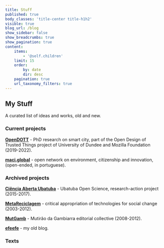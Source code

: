 ```yaml
---
title: Stuff
published: true
body_classes: 'title-center title-h1h2'
visible: true
blog_url: /blog
show_sidebar: false
show_breadcrumbs: true
show_pagination: true
content:
    items:
        - '@self.children'
    limit: 15
    order:
        by: date
        dir: desc
    pagination: true
    url_taxonomy_filters: true
---
```


## My Stuff

A curated list of ideas and works, old and new.

### Current projects

**[OpenDOTT](../opendott)** - PhD research on smart city, part of the Open Design of Trusted Things project of University of Dundee and Mozilla Foundation (2019-2022).

**[maci.global](https://maci.global)** - open network on environment, citizenship and innovation, (open-ended, in portuguese).

### Archived projects

**[Ciência Aberta Ubatuba](http://cienciaaberta.ubatuba.cc/)** - Ubatuba Open Science, research-action project (2015-2017).

**[MetaReciclagem](http://cienciaaberta.ubatuba.cc/)** - critical appropriation of technologies for social change (2003-2012).

**[MutGamb](http://mutgamb.github.io/)** - Mutirão da Gambiarra editorial collective (2008-2012).

**[efeefe](https://efeefe-arquivo.github.io/)** - my old blog.

### Texts